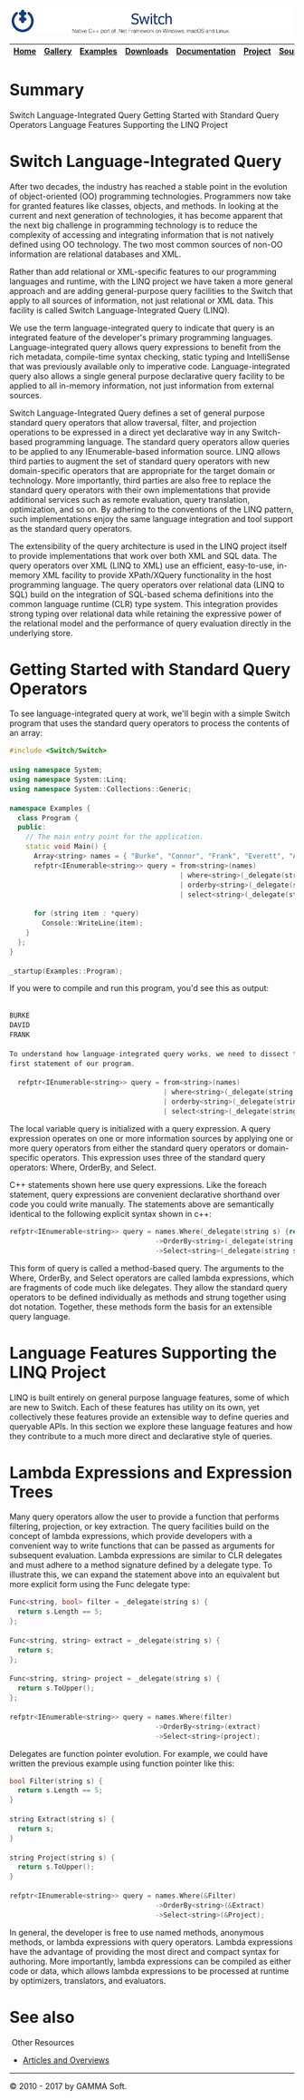 ![Switch Header](Pictures/SwitchNativeC++port.png)

| [Home](Home.md) | [Gallery](Gallery.md) | [Examples](Examples.md) | [Downloads](Downloads.md) | [Documentation](Documentation.md) | [Project](https://sourceforge.net/projects/switchpro) | [Source](https://github.com/gammasoft71/switch) | [License](License.md) | [Contact](Contact.md) | [GAMMA Soft](https://gammasoft71.wixsite.com/gammasoft) |
|-----------------|-----------------------|-------------------------|-------------------------|-----------------------------------|-------------------------------------------------------|-------------------------------------------------|-----------------------|-----------------------|---------------------------------------------------------|

# Summary

Switch Language-Integrated Query
Getting Started with Standard Query Operators
Language Features Supporting the LINQ Project

# Switch Language-Integrated Query

After two decades, the industry has reached a stable point in the evolution of object-oriented (OO) programming technologies. Programmers now take for granted features like classes, objects, and methods. In looking at the current and next generation of technologies, it has become apparent that the next big challenge in programming technology is to reduce the complexity of accessing and integrating information that is not natively defined using OO technology. The two most common sources of non-OO information are relational databases and XML.

Rather than add relational or XML-specific features to our programming languages and runtime, with the LINQ project we have taken a more general approach and are adding general-purpose query facilities to the Switch that apply to all sources of information, not just relational or XML data. This facility is called Switch Language-Integrated Query (LINQ).

We use the term language-integrated query to indicate that query is an integrated feature of the developer's primary programming languages. Language-integrated query allows query expressions to benefit from the rich metadata, compile-time syntax checking, static typing and IntelliSense that was previously available only to imperative code. Language-integrated query also allows a single general purpose declarative query facility to be applied to all in-memory information, not just information from external sources.

Switch Language-Integrated Query defines a set of general purpose standard query operators that allow traversal, filter, and projection operations to be expressed in a direct yet declarative way in any Switch-based programming language. The standard query operators allow queries to be applied to any IEnumerable<T>-based information source. LINQ allows third parties to augment the set of standard query operators with new domain-specific operators that are appropriate for the target domain or technology. More importantly, third parties are also free to replace the standard query operators with their own implementations that provide additional services such as remote evaluation, query translation, optimization, and so on. By adhering to the conventions of the LINQ pattern, such implementations enjoy the same language integration and tool support as the standard query operators.

The extensibility of the query architecture is used in the LINQ project itself to provide implementations that work over both XML and SQL data. The query operators over XML (LINQ to XML) use an efficient, easy-to-use, in-memory XML facility to provide XPath/XQuery functionality in the host programming language. The query operators over relational data (LINQ to SQL) build on the integration of SQL-based schema definitions into the common language runtime (CLR) type system. This integration provides strong typing over relational data while retaining the expressive power of the relational model and the performance of query evaluation directly in the underlying store.

# Getting Started with Standard Query Operators

To see language-integrated query at work, we'll begin with a simple Switch program that uses the standard query operators to process the contents of an array:

```c++
#include <Switch/Switch>
​
using namespace System;
using namespace System::Linq;
using namespace System::Collections::Generic;
 
namespace Examples {
  class Program {
  public:
    // The main entry point for the application.
    static void Main() {
      Array<string> names = { "Burke", "Connor", "Frank", "Everett", "Albert", "George", "Harris", "David" };
      refptr<IEnumerable<string>> query = from<string>(names)
                                          | where<string>(_delegate(string s) {return s.Length == 5;})
                                          | orderby<string>(_delegate(string s) {return s;})
                                          | select<string>(_delegate(string s) {return s.ToUpper();});
​
      for (string item : *query)
        Console::WriteLine(item);
    }
  };
}
​
_startup(Examples::Program);
```

If you were to compile and run this program, you'd see this as output:

```c++

BURKE
DAVID
FRANK
 
To understand how language-integrated query works, we need to dissect the
first statement of our program.
 
  refptr<IEnumerable<string>> query = from<string>(names)
                                      | where<string>(_delegate(string s) {return s.Length == 5;})
                                      | orderby<string>(_delegate(string s) {return s;})
                                      | select<string>(_delegate(string s) {return s.ToUpper();});
```

The local variable query is initialized with a query expression. A query expression operates on one or more information sources by applying one or more query operators from either the standard query operators or domain-specific operators. This expression uses three of the standard query operators: Where, OrderBy, and Select.

C++ statements shown here use query expressions. Like the foreach statement, query expressions are convenient declarative shorthand over code you could write manually. The statements above are semantically identical to the following explicit syntax shown in c++: 

```c++
refptr<IEnumerable<string>> query = names.Where(_delegate(string s) {return s.Length == 5;})
                                    ->OrderBy<string>(_delegate(string s) {return s;})
                                    ->Select<string>(_delegate(string s) {return s.ToUpper();});
```

This form of query is called a method-based query. The arguments to the Where, OrderBy, and Select operators are called lambda expressions, which are fragments of code much like delegates. They allow the standard query operators to be defined individually as methods and strung together using dot notation. Together, these methods form the basis for an extensible query language.

# Language Features Supporting the LINQ Project

LINQ is built entirely on general purpose language features, some of which are new to Switch. Each of these features has utility on its own, yet collectively these features provide an extensible way to define queries and queryable APIs. In this section we explore these language features and how they contribute to a much more direct and declarative style of queries. 

# Lambda Expressions and Expression Trees

Many query operators allow the user to provide a function that performs filtering, projection, or key extraction. The query facilities build on the concept of lambda expressions, which provide developers with a convenient way to write functions that can be passed as arguments for subsequent evaluation. Lambda expressions are similar to CLR delegates and must adhere to a method signature defined by a delegate type. To illustrate this, we can expand the statement above into an equivalent but more explicit form using the Func delegate type:

```c++
Func<string, bool> filter = _delegate(string s) {
  return s.Length == 5;
};
​
Func<string, string> extract = _delegate(string s) {
  return s;
};
 
Func<string, string> project = _delegate(string s) {
  return s.ToUpper();
};
 
refptr<IEnumerable<string>> query = names.Where(filter)
                                    ->OrderBy<string>(extract)
                                    ->Select<string>(project);
```

Delegates are function pointer evolution. For example, we could have written the previous example using function pointer like this:

```c++
bool Filter(string s) {
  return s.Length == 5;
}
​
string Extract(string s) {
  return s;
}
​
string Project(string s) {
  return s.ToUpper();
}
​
refptr<IEnumerable<string>> query = names.Where(&Filter)
                                    ->OrderBy<string>(&Extract)
                                    ->Select<string>(&Project);
```

In general, the developer is free to use named methods, anonymous methods, or lambda expressions with query operators. Lambda expressions have the advantage of providing the most direct and compact syntax for authoring. More importantly, lambda expressions can be compiled as either code or data, which allows lambda expressions to be processed at runtime by
optimizers, translators, and evaluators.

# See also
​
Other Resources

* [Articles and Overviews](ArticlesAndOverviews.md)

______________________________________________________________________________________________

© 2010 - 2017 by GAMMA Soft.
